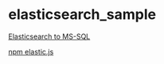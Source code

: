 # elasticsearch_sample

[Elasticsearch to MS-SQL](https://www.pluralsight.com/blog/it-ops/elasticsearch-and-sql-server)

[npm elastic.js](https://www.npmjs.com/package/elasticsearch)